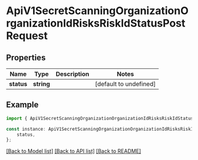 # ApiV1SecretScanningOrganizationOrganizationIdRisksRiskIdStatusPostRequest


## Properties

Name | Type | Description | Notes
------------ | ------------- | ------------- | -------------
**status** | **string** |  | [default to undefined]

## Example

```typescript
import { ApiV1SecretScanningOrganizationOrganizationIdRisksRiskIdStatusPostRequest } from './api';

const instance: ApiV1SecretScanningOrganizationOrganizationIdRisksRiskIdStatusPostRequest = {
    status,
};
```

[[Back to Model list]](../README.md#documentation-for-models) [[Back to API list]](../README.md#documentation-for-api-endpoints) [[Back to README]](../README.md)
